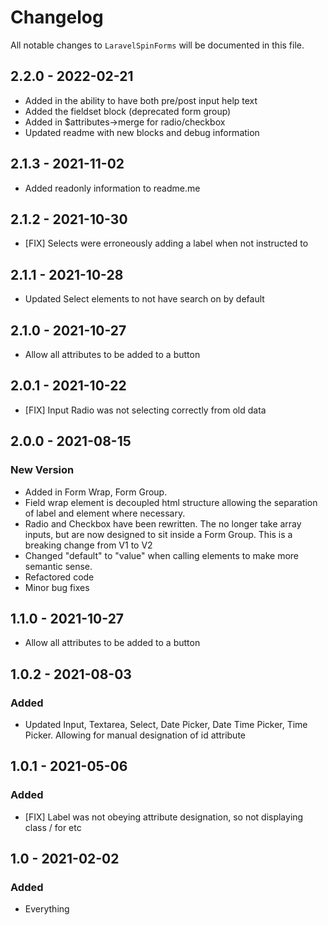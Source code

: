 # Changelog

All notable changes to `LaravelSpinForms` will be documented in this file.

## 2.2.0 - 2022-02-21
- Added in the ability to have both pre/post input help text
- Added the fieldset block (deprecated form group)
- Added in $attributes->merge for radio/checkbox
- Updated readme with new blocks and debug information

## 2.1.3 - 2021-11-02
- Added readonly information to readme.me

## 2.1.2 - 2021-10-30
- [FIX] Selects were erroneously adding a label when not instructed to

## 2.1.1 - 2021-10-28
- Updated Select elements to not have search on by default

## 2.1.0 - 2021-10-27
- Allow all attributes to be added to a button

## 2.0.1 - 2021-10-22
- [FIX] Input Radio was not selecting correctly from old data

## 2.0.0 - 2021-08-15

### New Version
- Added in Form Wrap, Form Group.
- Field wrap element is decoupled html structure allowing the separation of label and element where necessary.
- Radio and Checkbox have been rewritten. The no longer take array inputs, but are now designed to sit inside a Form Group. This is a breaking change from V1 to V2
- Changed "default" to "value" when calling elements to make more semantic sense.
- Refactored code
- Minor bug fixes

## 1.1.0 - 2021-10-27
- Allow all attributes to be added to a button

## 1.0.2 - 2021-08-03

### Added
- Updated Input, Textarea, Select, Date Picker, Date Time Picker, Time Picker. Allowing for manual designation of id attribute


## 1.0.1 - 2021-05-06

### Added
- [FIX] Label was not obeying attribute designation, so not displaying class / for etc


## 1.0 - 2021-02-02

### Added
- Everything
